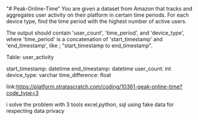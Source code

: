 "# Peak-Online-Time" 
You are given a dataset from Amazon that tracks and aggregates user activity on their platform in certain time periods. For each device type, find the time period with the highest number of active users.


The output should contain 'user_count', 'time_period', and 'device_type', where 'time_period' is a concatenation of 'start_timestamp' and 'end_timestamp', like ; "start_timestamp to end_timestamp".

Table: user_activity

start_timestamp:
datetime
end_timestamp:
datetime
user_count:
int
device_type:
varchar
time_difference:
float

link:https://platform.stratascratch.com/coding/10361-peak-online-time?code_type=3

i solve the problem with 3 tools excel,python, sql using fake data for respecting data privacy
